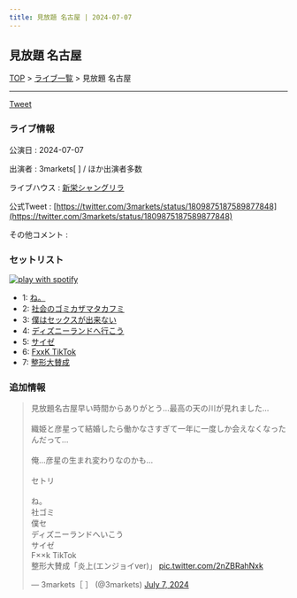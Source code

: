 ```yaml
---
title: 見放題 名古屋 | 2024-07-07
---
```

## 見放題 名古屋

[TOP](/setlist/) > [ライブ一覧](lives.html) > 見放題 名古屋

___

<a href="https://twitter.com/share?ref_src=twsrc%5Etfw" data-text="3markets[ ]セットリスト > 見放題 名古屋" class="twitter-share-button" data-via="3markets" data-hashtags="3markets" data-related="3markets" data-show-count="false">Tweet</a>

### ライブ情報

公演日
:    2024-07-07

出演者
:    3markets[ ] / ほか出演者多数

ライブハウス
:    [新栄シャングリラ](livehouse071.html)

公式Tweet
:    [https://twitter.com/3markets/status/1809875187589877848](https://twitter.com/3markets/status/1809875187589877848)

その他コメント
:    

### セットリスト


[![play with spotify](images/spotify-icon.png)](https://open.spotify.com/playlist/1ZlimCSUbdzmsvfJN5S5hA)



*  1: [ね。](song076.html)
*  2: [社会のゴミカザマタカフミ](song002.html)
*  3: [僕はセックスが出来ない](song006.html)
*  4: [ディズニーランドへ行こう](song095.html)
*  5: [サイゼ](song004.html)
*  6: [FxxK TikTok](song082.html)
*  7: [整形大賛成](song005.html)


### 追加情報



<blockquote class="twitter-tweet"><p lang="ja" dir="ltr">見放題名古屋早い時間からありがとう…最高の天の川が見れました…<br><br>織姫と彦星って結婚したら働かなさすぎて一年に一度しか会えなくなったんだって…<br><br>俺…彦星の生まれ変わりなのかも…<br><br>セトリ<br><br>ね。<br>社ゴミ<br>僕セ<br>ディズニーランドへいこう<br>サイゼ<br>F××k TikTok<br>整形大賛成「炎上(エンジョイver)」 <a href="https://t.co/2nZBRahNxk">pic.twitter.com/2nZBRahNxk</a></p>&mdash; 3markets［ ］ (@3markets) <a href="https://twitter.com/3markets/status/1809875187589877848?ref_src=twsrc%5Etfw">July 7, 2024</a></blockquote>
<script async src="https://platform.twitter.com/widgets.js" charset="utf-8"></script>




<script async src="https://platform.twitter.com/widgets.js" charset="utf-8"></script>